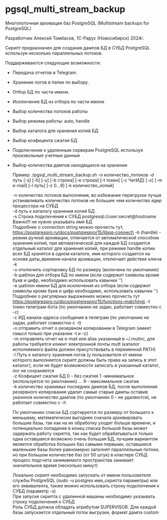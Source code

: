 # pgsql_multi_stream_backup

Многопоточная архивация баз PostgreSQL (Multistream backups for PostgreSQL)

Разработчик Алексей Томбасов, 1С-Рарус (Новосибирск) 2024г.

Скрипт предназначен для создания дампов БД в СУБД PostgreSQL используя несколько параллельных потоков.

Поддерживаются следующие возможности:
- Передача отчетов в Telegram.
- Хранение логов в папке по выбору.
- Отбор БД по части имени.
- Исключение БД из отбора по части имени
- Выбор количества потоков работы
- Выбор режима работы: auto, handle
- Выбор каталога для хранения копий БД
- Выбор коэфицента сжатия БД
- Подключение к удаленным серверам PostgreSQL используя произвольные учетные данные
- Выбор количества дампов находящихся на хранении

  Пример ./pgsql_multi_stream_backup.sh -n количество_потоков -d путь [-s] [-h] [-u] [-b строка] [-e строка] [-t токен] [-c ЧатИД] [-o] [-m e-mail] [-l путь] [-z 0...9] [-k количество_копий]
  
  -n количество потоков выполнения, во избежание перегрузок лучше устанавливать количество потоков не большее чем количество ядер процессора на СУБД\
  -d путь к каталогу хранения копий БД\
  -s Строка подключения к СУБД postgresql://user:secret@hostname    Важно!!! не нужно указывать имя БД\
  Подробнее о connection string можно прочесть тут, https://postgrespro.ru/docs/postgrespro/15/libpq-connect\
  -h (handle) - режим ручной архивации, отличается от автоматической способом хранения копий, при автоматической для каждой БД создается отдельный каталог для хранения копий, при режиме handle копии всех БД хранятся в одном каталоге, имя которого создается на основе даты_времени начала архивации, отключает действие ключа -k\
  -u отключить сортировку БД по размеру (включена по умолчанию)\
  -b шаблон для отбора БД по имени (если содержит символы кроме букв и цифр, необходимо использовать кавычки '')\
  -e шаблон имени БД для исключения из отбора (если содержит символы кроме букв и цифр необходимо, использовать кавычки '')\
  Подробнее о регулярных выражениях можно прочесть тут https://postgrespro.ru/docs/postgrespro/15/functions-matching\
  -t токен телеграм-бота (по умолчанию не задан, работает совместно с -c)\
  -c ИД канала-адреса сообщения в телеграм (по умолчанию не задан, работает совместно с -t)\
  -o отправить отчет о резервном копировании в Telegram (имеет смысл только при указании -t и -с)\
  -m отправлять отчет на e-mail или alias указанный в ~/.muttrc, для работы требуется клиент электронной почты mutt (каталог исполняемого файла должен присутствовать в переменной PATH)\
  -l Путь к каталогу хранения логов (у пользователя от имени которого выполняется скрипт должны быть права на запись в этот каталог), если  не будет возможности записать в указанный каталог, лог не сохраняется\
  -z Коэфицент сжатия БД 0 - без сжатия 1 -минимальное (используется по умолчанию) ... 9 - максимальное сжатие\
  -k количество хранимых последних дампов БД, после выполнения резервного копирования удалит самые старые дампы оставив указнное количество дампов (по умолчанию 0 - не удаляются), не работает совместно с -h
  
  По умолчанию список БД сортируется по размеру от большего к меньшему, математически выгоднее сначала архивировать большие базы, так как на их обработку уходит больше времени, и потенциально попадание в конец списка большой базы может задержать работу скрипта, так как будет обрабатываться только одна оставшаяся возможно очень большая БД, лучшим вариантом является обработка больших баз самыми первыми, оставшиеся маленькие базы более равномерно заполнят параллельные потоки, но при большом количестве баз (от 50 штук) в кластере СУБД процесс подсчета занимаемого пространства занимает значительное время (несколько минут)
  
  Локально скрипт необходимо запускать от имени пользователя службы PostgreSQL (sudo -u postgres имя_скрипта параметры) или его эквивалента, также можно использовать строку подключения к СУБД (параметр -s)\
  При запуске скрипта с удаленной машины необходимо указывать строку подключения к СУБД\
  Роль СУБД должна обладать атрибутом SUPERVISOR.
  Для каждой базы запускается отдельный поток выгрузки, формат дампа custom
